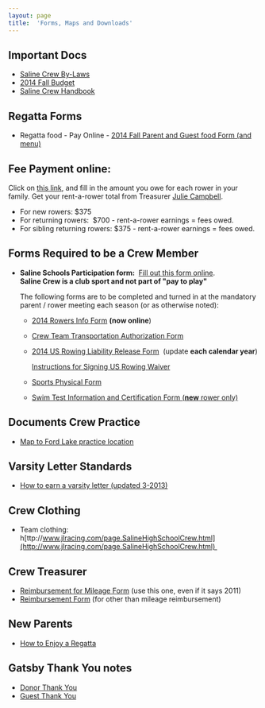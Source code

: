 ```yaml
---
layout: page
title:  'Forms, Maps and Downloads'
---
```

## Important Docs

  - [Saline Crew By-Laws](/assets/forms/saline-rowing-club-bylaws-update-5-20-2014.pdf)
  - [2014 Fall Budget](/assets/forms/2014-fall-budget.pdf)
  - [Saline Crew Handbook](/assets/forms/crew-handbook-spring-2010.pdf)

## Regatta Forms

  - Regatta food - Pay Online - [2014 Fall Parent and Guest food Form (and menu)](https://www.payschools.com/cat.asp?id=C740BA23A6504DACBD07791491B63467)

## Fee Payment online: 

Click on [this link](http://www.payschools.com/cat.asp?id=C740BA23A6504DACBD07791491B63467), and fill in the amount you owe for each rower in your family. Get your rent-a-rower total from Treasurer [Julie Campbell](mailto:julie.campbell@hotmail.com).

  - For new rowers: $375
  - For returning rowers:  $700 - rent-a-rower earnings = fees owed. 
  - For sibling returning rowers: $375 - rent-a-rower earnings = fees owed. 

## Forms Required to be a Crew Member

  - **Saline Schools Participation form:**  [Fill out this form online](https://spreadsheets.google.com/viewform?formkey=dEMtRjVJTmxUcnluT1d1SVlUVXRXTHc6MQ).  
  **Saline Crew is a club sport and not part of "pay to play"** 

    The following forms are to be completed and turned in at the mandatory parent / rower meeting each season (or as otherwise noted):

    - [2014 Rowers Info Form](https://docs.google.com/forms/d/1iJLMX1Kcgj5D1nVZLIGiQSxIwgd107wT9lYbTz6XN80/viewform?usp=send_form) **(now online**)   

    - [Crew Team Transportation Authorization Form](/assets/forms/transportation-authorization-form.pdf)   
  
    - [2014 US Rowing Liability Release Form](/assets/forms/2014-us-rowing-waiver.pdf)  (update **each calendar year**) 
    
      [Instructions for Signing US Rowing Waiver](/assets/forms/instructions-signing-usrowing-waiver.pdf)
  
    - [Sports Physical Form](http://s3.amazonaws.com/vnn-aws-sites/39/files/2011/06/Sports-Physical.pdf)    
  
    - [Swim Test Information and Certification Form (**new** rower only)](/assets/forms/swim-test-form.pdf) 

## Documents Crew Practice

  - [Map to Ford Lake practice location](/assets/forms/directions-to-ford-lake.pdf)

## Varsity Letter Standards

  - [How to earn a varsity letter (updated 3-2013)](/assets/forms/2013-varsity-point-standards.pdf)

## Crew Clothing 

  - Team clothing: h[ttp://www.jlracing.com/page.SalineHighSchoolCrew.html](http://www.jlracing.com/page.SalineHighSchoolCrew.html) 

## Crew Treasurer

  - [Reimbursement for Mileage Form](/assets/forms/sas-mileage-reimb-2011-july-dec.pdf) (use this one, even if it says 2011)
  - [Reimbursement Form](/assets/forms/crew-fund-request.pdf) (for other than mileage reimbursement)

## New Parents

  - [How to Enjoy a Regatta](/parent-corner.html#enjoy)

## Gatsby Thank You notes

  - [Donor Thank You](/assets/forms/2013-thank-you-donor.png)
  - [Guest Thank You](/assets/forms/2013-thank-you-guest.png)